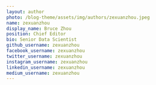 ```yaml
---
layout: author
photo: /blog-theme/assets/img/authors/zexuanzhou.jpeg
name: zexuanzhou
display_name: Bruce Zhou
position: Chief Editor
bio: Senior Data Scientist
github_username: zexuanzhou
facebook_username: zexuanzhou
twitter_username: zexuanzhou
instagram_username: zexuanzhou
linkedin_username: zexuanzhou
medium_username: zexuanzhou
---
```

